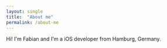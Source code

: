 ```yaml
---
layout: single
title:  "About me"
permalink: /about-me
---
```

Hi! I'm Fabian and I'm a iOS developer from Hamburg, Germany.
